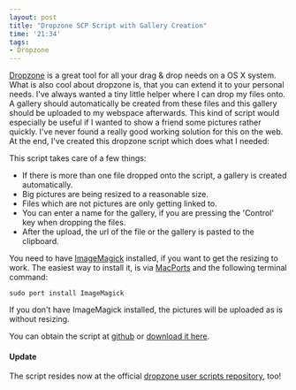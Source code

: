```yaml
--- 
layout: post
title: "Dropzone SCP Script with Gallery Creation"
time: '21:34'
tags: 
- Dropzone
---
```


[Dropzone][dropzone] is a great tool for all your drag & drop needs on a OS X system. What is also cool about dropzone is, that you can extend it to your personal needs. I've always wanted a tiny little helper where I can drop my files onto. A gallery should automatically be created from these files and this gallery should be uploaded to my webspace afterwards. This kind of script would especially be useful if I wanted to show a friend some pictures rather quickly. I've never found a really good working solution for this on the web. At the end, I've created this dropzone script which does what I needed:

<p style="text-align: center">
<object type="application/x-shockwave-flash" width="480" height="385" data="http://www.youtube.com/v/O5Njv9x6Glo"><param name="movie" value="http://www.youtube.com/v/O5Njv9x6Glo" /></object>
</p>

This script takes care of a few things:

- If there is more than one file dropped onto the script, a gallery is created automatically.
- Big pictures are being resized to a reasonable size.
- Files which are not pictures are only getting linked to.
- You can enter a name for the gallery, if you are pressing the 'Control' key when dropping the files.
- After the upload, the url of the file or the gallery is pasted to the clipboard.

You need to have [ImageMagick][imagemagick] installed, if you want to get the resizing to work. The easiest way to install it, is via [MacPorts][macports] and the following terminal command:

    sudo port install ImageMagick

If you don't have ImageMagick installed, the pictures will be uploaded as is without resizing. 

You can obtain the script at [github][github] or [download it here][download].

#### Update

The script resides now at the official [dropzone user scripts repository][user_scripts], too!  

[dropzone]: http://aptonic.com/ "Dropzone"
[imagemagick]: http://www.imagemagick.org "ImageMagick"
[macports]: http://www.macports.org/ "MacPorts"
[github]: http://github.com/aptonic/dropzone-user-scripts/blob?path%5B%5D=SCP+Upload+with+Gallery.dropzone&raw=true "Obtain the script at github"
[download]: /scripts/SCP-Gallery.zip "SCP Upload Script with Gallery"
[user_scripts]: http://github.com/aptonic/dropzone-user-scripts